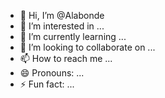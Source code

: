 - 👋 Hi, I’m @Alabonde
- 👀 I’m interested in ...
- 🌱 I’m currently learning ...
- 💞️ I’m looking to collaborate on ...
- 📫 How to reach me ...
- 😄 Pronouns: ...
- ⚡ Fun fact: ...

<!---
Alabonde/Alabonde is a ✨ special ✨ repository because its `README.md` (this file) appears on your GitHub profile.
You can click the Preview link to take a look at your changes.
--->
